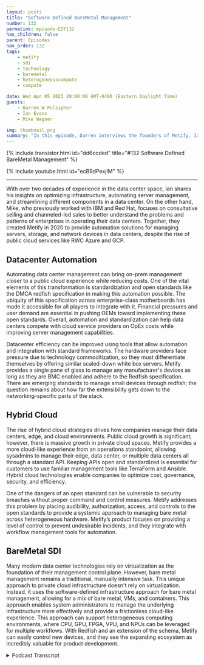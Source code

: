 ```yaml
---
layout: posts
title: "Software Defined BareMetal Management"
number: 132
permalink: episode-EDT132
has_children: false
parent: Episodes
nav_order: 132
tags:
    - metify
    - sdi
    - technology
    - baremetal
    - heterogeneouscompute
    - compute

date: Wed Apr 05 2023 20:00:00 GMT-0400 (Eastern Daylight Time)
guests:
    - Darren W Pulsipher
    - Ian Evans
    - Mike Wagner

img: thumbnail.png
summary: "In this episode, Darren interviews the founders of Metify, Ian Evans and Mike Wagner, about their unique approach to bare metal software-defined infrastructure management using the Redfish standard."
---
```


{% include transistor.html id="dd6ccded" title="#132 Software Defined BareMetal Management" %}

{% include youtube.html id="ecB9dPexjIM" %}

---

With over two decades of experience in the data center space, Ian shares his insights on optimizing infrastructure, automating server management, and streamlining different components in a data center. On the other hand, Mike, who previously worked with IBM and Red Hat, focuses on consultative selling and channeled-led sales to better understand the problems and patterns of enterprises in operating their data centers. Together, they created Metify in 2020 to provide automation solutions for managing servers, storage, and network devices in data centers, despite the rise of public cloud services like RWC Azure and GCP.

## Datacenter Automation

Automating data center management can bring on-prem management closer to a public cloud experience while reducing costs. One of the vital elements of this transformation is standardization and open standards like the DMCA redfish specification in making this automation possible. The ubiquity of this specification across enterprise-class motherboards has made it accessible for all players to integrate with it. Financial pressures and user demand are essential in pushing OEMs toward implementing these open standards. Overall, automation and standardization can help data centers compete with cloud service providers on OpEx costs while improving server management capabilities.

Datacenter efficiency can be improved using tools that allow automation and integration with standard frameworks. The hardware providers face pressure due to technology commoditization, so they must differentiate themselves by offering similar scaled-down white box servers. Metify provides a single pane of glass to manage any manufacturer's devices as long as they are BMC enabled and adhere to the Redfish specification. There are emerging standards to manage small devices through redfish; the question remains about how far the extensibility gets down to the networking-specific parts of the stack.

## Hybrid Cloud

The rise of hybrid cloud strategies drives how companies manage their data centers, edge, and cloud environments. Public cloud growth is significant; however, there is massive growth in private cloud spaces. Metify provides a more cloud-like experience from an operations standpoint, allowing sysadmins to manage their edge, data center, or multiple data centers all through a standard API. Keeping APIs open and standardized is essential for customers to use familiar management tools like TerraForm and Ansible. Hybrid cloud technologies enable companies to optimize cost, governance, security, and efficiency.

One of the dangers of an open standard can be vulnerable to security breaches without proper command and control measures. Metify addresses this problem by placing audibility, authorization, access, and controls to the open standards to provide a systemic approach to managing bare metal across heterogeneous hardware. Metify’s product focuses on providing a level of control to prevent undesirable incidents, and they integrate with workflow management tools for automation.

## BareMetal SDI

Many modern data center technologies rely on virtualization as the foundation of their management control plane. However, bare metal management remains a traditional, manually intensive task. This unique approach to private cloud infrastructure doesn't rely on virtualization. Instead, it uses the software-defined infrastructure approach for bare metal management, allowing for a mix of bare metal, VMs, and containers. This approach enables system administrators to manage the underlying infrastructure more effectively and provide a frictionless cloud-like experience. This approach can support heterogeneous computing environments, where CPU, GPU, FPGA, VPU, and NPUs can be leveraged for multiple workflows. With Redfish and an extension of the schema, Metify can easily control new devices, and they see the expanding ecosystem as incredibly valuable for product development. 


<details>
<summary> Podcast Transcript </summary>

<p>﻿1</p>
<p>Hello, this is Darren</p>
<p>Pulsipher, chief solution,architect of public sector at Intel.</p>
<p>And welcome to Embracing</p>
<p>Digital Transformation,where we investigate effective change,leveraging people processand technology.</p>
<p>He and Mike, welcome to the show.</p>
<p>Thank you.</p>
<p>Good to be here.</p>
<p>Hey, Ian, you're the CTO of Metify.</p>
<p>Let's hear first from you.</p>
<p>Give me a little bit about your backgroundand how you got started.</p>
<p>Sure.</p>
<p>So I have actually worked in the datacenter space for a very long time.</p>
<p>I've probably been in it since 1999,and throughthat I've worked in different rolesanywhere from engineering rolesup through systems architecture.</p>
<p>And yeah, it's just</p>
<p>I've focused on all the different domains,storage, network data center facilities.</p>
<p>And one of the thingsthat I've learned overthe years is how to optimizesome of that infrastructure.</p>
<p>And we're really going to talk to youabout today is what we've created,you know, something that really gets downinto the data center,deep into the data center,and allows you to automate differentaspects of it from servers to storage upthrough network devices and so forth.</p>
<p>Hey, before we get startedthere, though, Mike,tell us a little bit about your backgroundand then why you hooked up with Ian hereto start Modify? Yeah, sounds great.</p>
<p>So I started with IBM many, many moons agoand I was a network engineerand from there I actually stayed with IBMfor quite some timeand shifted into direct sales.</p>
<p>So working a lot with</p>
<p>Enterprise isand getting a look insidetheir data centers,understanding the problems that they face.</p>
<p>Consultative selling, of course,trying to understand the patternsand what it takes torun and operate a data centerand do the things that you need to doto keep the company going and then toeventually use it as a competitive edge.</p>
<p>So that led me to going to Red Hat,and I spent several years at Red</p>
<p>Hat as well, and Red</p>
<p>Hat introduced me to the channel side,which was really, really cool.</p>
<p>So I went from direct salesinto really channel led sales exclusively.</p>
<p>And like I said,that was really apertureopening for me and a fantastic experience.</p>
<p>It was through thatthat I actually met Ian.</p>
<p>He was with one of our top businesspartners, a very large multibillion dollarorganization,and that led directly to solutiondevelopment and the launching of Modifythree years ago.</p>
<p>So that'swhat got me here. Well, three years ago.</p>
<p>So you guys have known each otherfor how long?</p>
<p>Five, six, six years now?</p>
<p>Yeah, Five and six years.</p>
<p>Yeah. Yeah, that's.</p>
<p>That's awesome.</p>
<p>Yeah.</p>
<p>And you're still talking to each other?</p>
<p>Yeah. Okay.</p>
<p>I've been in startups before.</p>
<p>I've done three startups, and.</p>
<p>Yeah,</p>
<p>I don't talk to any of those founders.</p>
<p>Oh, wow.</p>
<p>Yeah, that's.</p>
<p>That's a show on to its own.</p>
<p>I look forward to having our little help.</p>
<p>Yeah, that'll be an interesting show.</p>
<p>We'll have to do thatone of these days, you know?</p>
<p>So what led you guys</p>
<p>What led you guys to create modify?</p>
<p>You talked aboutoptimizing the data center.</p>
<p>So there's a big elephant in the room,and it's called RWC Azure and GCP.</p>
<p>Yeah.</p>
<p>So if if I'm going to be the devil'sadvocate here, I'm going to say,why in the worlddo I need to automate my own data center?</p>
<p>Data centers are dead, but hey, WC comesand tells me that all the time.</p>
<p>Yeah.</p>
<p>Yeah.</p>
<p>Well, I thinkit, I think there's there's a lot to thatthe automation piece ofit is really aroundall the components in the data centeris really be the big oneright now as it stands, you have all thesedifferent problems you have to deal withwithin the data center,you know, different,you know, with Supermicro, Dell, HP,</p>
<p>I mean, you go down the list, right?</p>
<p>There's just a ton of different servers,a lot of different products, and each onekind of has its own specific managedmanagement toolset associated with it.</p>
<p>And while there's a state, there's openstandards coming togetherlike redfish,you know, where you can issue onespecific commandthat will do something on all the servers.</p>
<p>That's great,but you still have to fall backto all those tools, you know, to managefull lifecycle those servers, right?</p>
<p>So I think for for usand where I really view it isif you're going to talkabout the data centerand you're going to build a successfulinfrastructure footprintthat's fully automated,you need to be able to takea lot of those toolsand bring them together, which then bringsyou closer to an experiencethat you would see on the public cloud.</p>
<p>There's less emphasis on the underlyinginfrastructure, less focuson the individual pieces for your,you know, anywhere from a firm updateyou have to do on a server,which is time consuming.</p>
<p>Sometimes that's still very mucha manual process.</p>
<p>All of that really needs to be wrappedinto what I considera single stream of automation.</p>
<p>And then there needs to be somethingthat effectively, you know, kindof almost establish like a single paneof glass server over that entire thing.</p>
<p>So, so so you're cutting outbecause a lot of the complaintsthat people have on whythey want to move to the cloud is speed.</p>
<p>Yeah. And OpEx cost, right?</p>
<p>I can't find the right people.</p>
<p>They cost too much,too much variability in my data center.</p>
<p>And you guys have kind ofcome in and said, hey, let's automateas much of that as we possibly can.</p>
<p>We can run it more efficientlyand so you can compute your own datacenter can compete with the cloud serviceproviders on OpEx cost for sure.</p>
<p>On OpEx cost, right? Yeah, Yeah.</p>
<p>Your overall costscould actually be cheaper in a data centerusing a tool like what you guys have.</p>
<p>Is that right? Exactly.</p>
<p>And that's that's a really important pointbecause there's an absolute breakeven point.</p>
<p>What I whatwe loved about the space in particulargetting getting very low was,first of all,it wasn't possible to do what we're doingsix or seven years ago.</p>
<p>Right.</p>
<p>I mean, because open standardsand the promise of open standardsjust became real.</p>
<p>Essentially in the last five years.</p>
<p>The DMCA came out with the redredfish specification.</p>
<p>The red Cross specification.</p>
<p>Ian bet on it early.</p>
<p>He saw the potential for it,wrote a thesis.</p>
<p>As soon as he showed it to me,</p>
<p>I was like, Holy moly, you're right,this is beautiful.</p>
<p>We can do something with this. And,and we just started workingfrom that point and with the ubiquityof the red four specification nowacross all the motherboard manufacturers,all the motherboardsthat are going out at the enterpriseclass have the VMC built into the boardthat adhere to the retro specification.</p>
<p>All the players just got in line with it.</p>
<p>Okay.</p>
<p>So and this is why do you thinkwhy do you think that is, though,that they've finally got in line?</p>
<p>Because the redfish spechas been out for a long time.</p>
<p>Yeah. Five years. Six years now, yeah.</p>
<p>So it just took off.</p>
<p>So, you know, I think that it wasled by the industry because so</p>
<p>HP and Dell are on the board of the MTFand the guys there.</p>
<p>So they had big champions to begin with.</p>
<p>They recognized that there was a needto have this low levelcompatibility acrossmultiple different hardware profilesto allow for other tools to come inand do what they need to doand integrate with the products in waysthat they couldn't doif it was strictly proprietary.</p>
<p>So and they also saw aheada bit on the white box side, right?</p>
<p>Because the white box guys are coming inproviding this low levelavailability without all the expensiveproprietary tools necessarily.</p>
<p>So you don't want to get pricedout of a game.</p>
<p>And so there was, you know,financial pressures as well as openstandards, pressures from the usersto allow them to do these things,self-service outside of,you know, expensive proprietary toolsto always have to purchaseand maintain in order to run these serversthat they've already purchased.</p>
<p>Right.</p>
<p>So lots of different, you know, pressureshappening to make it all come together.</p>
<p>Yeah, that's absolutely correct. And</p>
<p>I think I'll add a couple of things to it.</p>
<p>One is, you know, there are good restfulstandard was still very much absent.</p>
<p>I mean, you use tools like PMIthat was very common.</p>
<p>Problem with PMI is that, you know,you have security concerns with it.</p>
<p>You know, when you start to deal withthings like the DMG redfish standard,you're actually full rest with that.</p>
<p>So, you know, you'recommunicating a secure manner.</p>
<p>And once people start to see thatthere was actually a serious specificationthat had a consortiumbacking it, like Mike mentioned,all the major OEMs are on board.</p>
<p>You know,</p>
<p>I think they started to take it much moreseriously in terms of implementationand what they could do with it.</p>
<p>And after they saw the capabilitiesand how extensibleit was being, it was, oh, data compliantand there's all these thingsthat really enhance the overall capabilityof server management that really helpedkind of seal the standard.</p>
<p>I think it was just a matterof seeing some of the big guys go in on itand then a lot of the other onesstarted to follow.</p>
<p>And now you see it as,you know, kind of the common standard.</p>
<p>Do you think there'ssome pressure on the OEMsto do this as well to to help improvedata centerefficiency On the optics side, yeah.</p>
<p>So they can compete against cloud serviceproviders because. Yes.</p>
<p>Yes. Right.</p>
<p>I mean, I mean, ultimatelythat's their biggest competition is IWC aswell, as I mentioned.</p>
<p>What they ultimately what it comes down tois everybody has their own tools.</p>
<p>You know, a lot of people have their ownautomation frameworks, right?</p>
<p>They want to be able to use those tools.</p>
<p>They want to be able to integrate thosewith the standard.</p>
<p>So I think that,you know, it really helped quite a lot.</p>
<p>So, you know, that's what might go ahead.</p>
<p>I would just want to know for sure.</p>
<p>I mean, you know,the pressures and theand the commoditization, right?</p>
<p>The technology commoditizationcurve gets everybody eventually.</p>
<p>So the hardware providershave been facing this for some time.</p>
<p>So what do you do to differentiate?</p>
<p>Well, sometimes it's join the herdand make sure that you are that you havesimilar offerings, in this case,more of a scaled downwhite box server that across the board.</p>
<p>Now HP, Dell Supermicro kind of wasthe original heavy in the space, right?</p>
<p>Well,they're trying to take on the inspirationthe quant isthey want to make sure they're not givingthe market weight to the hyperscale.</p>
<p>And especially at the tier two level,there's a number of opportunitieswith large enterprisesthat want some of the resilientresiliency featuresin Dell servers, the fantastic servers,but they also want to be able to automateand do the thingsthat they the way they like doing themat a very at a low level.</p>
<p>So what our tool allows them to dois for the first timehave a single pane of glassthat can heterogeneous sleep providelights outmanagement across any manufacturerand that's not just so serverstorage, networking and really any devicethat's BMC enabled and adheresto the red specification.</p>
<p>So we've done some really cool stuffon the edge as well,which is you're going to ask about aboutthe edge because that's a huge concernthat a lot of my customersand my listeners have ishow do I manage the edge?</p>
<p>Because it's highly heterogeneous, itsconnectivity is questionable.</p>
<p>Yeah, right. Yeah.</p>
<p>And but I still want to be ableto push patches outlike firmware patches or BIOS patches out.</p>
<p>Yeah. And do that in an effective way.</p>
<p>So you guys provide kind of a commoncommon management plane that is longas you said it was only BMC and redfish.</p>
<p>If I can I can take a lookat everything then Yeah yeah, yeah we do.</p>
<p>And we even took it farther during COVIDin, in Ian's neighborhood,there were some teachers that were havingtrouble connecting to the Internetand they because they had these new well,they had broadband issues, right?</p>
<p>So they're real broadband users.</p>
<p>He lives in the Blue Ridge Mountains,beautiful granite range.</p>
<p>Not exactly easy to get a signalthrough there.</p>
<p>Dense forest as well, densely forested.</p>
<p>So, you know, we saw an opportunityto help out the local community did that.</p>
<p>And, you know, we built another productthat works really well with Mojo platformand that's called Photonas photon router.</p>
<p>And it's a it's a it's a proprietary</p>
<p>I mean, I should say it's ait's a very unique built inhas got a lot of skill in this area.</p>
<p>He was a distinguished engineerat Verizon prior to joining by priorto launching Modify anda lot of a lot of skilland expertise in the space.</p>
<p>And what he created was a rather amazingrouter that could do a hell of a lotwith less from a bandwidth perspective.</p>
<p>So taking that, you know,sort of next step from core edgeand then into the customerpremise is where we've taken itall the way, so to speak,and it's all provisionedand maintained by module platform.</p>
<p>So so that's interestingbecause you brought up network.</p>
<p>Yeah.</p>
<p>And do you do network routers, Dothey talk redfish as well.</p>
<p>Can I.</p>
<p>Well at that lower level, yeah.</p>
<p>So it's really interestingif you look at you knowlike in the stand up space,you look at some of the white box,which is, you know,there is emerging standards to managesmall devices through redfish becauseat the end of the day, a lot of those are,you know, x86 64 boxes are,you know, they Yeah, yeah, yeah.</p>
<p>We hope they're using.</p>
<p>Yeah, exactly right.</p>
<p>They are.</p>
<p>So with that, there's really no reasonwhy there can't be a VMC in there.</p>
<p>Expose some of that functionality.</p>
<p>The question is, ishow far does the extensibilityget down to the networking specific,you know, you know, stackparts of the stack and you know, you see</p>
<p>Yang to redfish, you know where you can dothings with with Yang in that top.</p>
<p>And that certainly lends itself to that.</p>
<p>But you're also starting to see morenative capabilities rolled in.</p>
<p>So it's our hope, you know, as the redfishstandard does continue to emergein networking devices,we start to see more coverage for whatwe considerjust white box type of switches.</p>
<p>Yeah, So so</p>
<p>I'm still wrap my headaround this whole thing.</p>
<p>Yeah.</p>
<p>Most organize Asians that I work with nowthey have what I call a multi hybridcloud strategy. Yes.</p>
<p>Where I have data center,</p>
<p>I have edge, I have cloud. Yes.</p>
<p>You guys don't work in the cloud, right?</p>
<p>Becausethe clouddoesn'tlet you guys manage their hardware, right?</p>
<p>That's right.</p>
<p>That would be a bad thing, right?</p>
<p>Oh, yeah. I'mgoing to I'm going to knock every one off.</p>
<p>There's one serverso I could take control of it.</p>
<p>But you guys can provide aa much a much more cloud likeexperience from the operationsside of things like my sysadmins.</p>
<p>Yeah, I can now go to one place and managemy edge, my data centeror multiple data centers, you know. Yeah.</p>
<p>All through all through a common</p>
<p>API, right.</p>
<p>Yeah.</p>
<p>That's great because you mentioned the APIand that's really the key is that we,we, we make the product extensiblein that way that the API is exposed.</p>
<p>So if there is a set of automationsas an example, that do certain thingsin the public cloud and there'ssome elasticity or there's requirements,it needs to reach back into the hybridcloud or private data center.</p>
<p>You know, we're working basicallycustomers are working both those APIs.</p>
<p>And so those two systemsare kind of working in tandemwith each other to do certain things.</p>
<p>So we see as long as we manage the API,we have the API exposed.</p>
<p>You know,the customer can do certain thingswithin that hybrid environmentthat certainly pertainto the private data center in in tandemwith their public cloud deploymentsof because of that API.</p>
<p>Does that meanyou guys have integrations intomanagement toolsthat people are already used to?</p>
<p>Yeah.</p>
<p>So it's a very common use casewhere we kind of the way we look at ourthe way we look at the APIs,we want to keep that as openand as standardized as possible.</p>
<p>So if customers want to be able to take,you know, they have TerraForm,they have Ansible,whatever they're using, right?</p>
<p>Yeah, they can essentially use our APIlike they would any other API,and they can build their ownspecific automation framework that workswith a bunch of different thingsthat Mojo might not even manage.</p>
<p>So, you know, that's that'sbeen a huge focus for us, is keeping thatas accessible and open as we possibly canto facilitate exactly what you mentioned.</p>
<p>All right, cool.</p>
<p>Mike, I know you're etching your kitchen.</p>
<p>Yeah.</p>
<p>There to say something so well,so the hybrid experience,</p>
<p>I mean, it is all hybrid.</p>
<p>So when we talk about youmentioned earlier,one of the first questions was publiccloud growth.</p>
<p>Everyone saying the data centers deadmean.</p>
<p>The fact is the growth in data centersin North America last year,</p>
<p>Okay. A good percentage ofthat was hyperscalers.</p>
<p>But there is also a massive growthin the private cloud space.</p>
<p>So and this isthis is an area that we we've always seenand it's been very consistentacross the years. Yes.</p>
<p>The public cloud is growing,the hyperscalers are growing faster,but the growth of the enterprisesis continuing.</p>
<p>It's not shrinking. It's growing.</p>
<p>So there is a moment whencompaniesrecognize that their public cloudinstantiation is that's a big bill.</p>
<p>There's a there is a specific pricerelated to that ease of useand functionality, as well as being ableto turn things on and off.</p>
<p>So there's a breakpoint.</p>
<p>And from a OpEx perspective,it's becomes much more efficientand palatable for a CFO to say,let's buy the equipment or write it offand we know that we can use thiswell enoughto do all the things that we needed to do.</p>
<p>Okay. Yeah. And you can watch that.</p>
<p>You can watch that from a priceperspective, you know, save millionsand millions of dollars a yearwhich which there's, you know, very publicexamples of like Dropbox was a big onea couple of years ago.</p>
<p>And this idea of cloud repatriationis only picking up steambecause you know the Yeah,you guys well, speaking of, you know,</p>
<p>I was a grandmother who just passed</p>
<p>You're the founder of.</p>
<p>Yeah Gordon</p>
<p>Gordon Moore passed last Friday.</p>
<p>Yeah.</p>
<p>So I mean he's been banging on about,you know, Moore's Lawand you keep making better and betterprocessors.</p>
<p>You can do more with less and less.</p>
<p>So what you can do nowand Ian loves talking about this,what you can do on a single rack nowused to be a couple rows, right?</p>
<p>So the ability to bring in what you needto run the compute that you need is oftenmuch more efficient than spinning upand dropping multiple cycles.</p>
<p>And you get that, you know,shadow it thing under control as well.</p>
<p>So there's a number of reasonsfrom security to governanceto to cost that really drive this.</p>
<p>Yeah.</p>
<p>And, and to that pointthat Mike just made on the governancethat we see that is, you know,you can createwhatever bare metal tools you wantand you can have as much extensibilityand as many systems supportwhatever you need.</p>
<p>If you don't have a good frameworkof governance and policyand security controlsthat are built around that, wherebasically the platform becomesthe custodian of the hardwareand you're you're controlling thingslike what movesfrom staging to production, you know,what can be overwritten, who can do that,who can place a specific workloadon those machines, who canplace firmware, but they can't do specificother things in the system.</p>
<p>These are all things that are criticallyimportant from the CXOs ise or, you know,somebody that is very much interested inthe security posture of their data center.</p>
<p>And since BMC is notoriouslyhave a history of, you know, securityvulnerabilities and things like that,yeah, I was going to say, yeah, that waslevel of oversight on that.</p>
<p>So we see that as critically importanthas to be there.</p>
<p>And that's where a huge focus onour productshas been for,for controlling the datacenter.</p>
<p>Yeah. All right.</p>
<p>So this I'm glad you brought this upbecause this is an issue any timeyou have an open standard, right.</p>
<p>If security wasn't thought about upfrontand like you said with BMC,yeah, I don't really know who's logged in.</p>
<p>I don't know who's made those changes.</p>
<p>Right.</p>
<p>So you guys have put command and controltogetherin in your platformso I can have an auditability trail.</p>
<p>Yeah, I know who has access to whatsets of machines or individual machines,whatever the case may be.</p>
<p>Is that is that of Tuesday. That it is.</p>
<p>Yeah.</p>
<p>We've thatin fact that was one of the areaswe put a very specific level of focuson very early in the productis that we had to have that.</p>
<p>And the Audibility trail,like you mentioned, be able to see what'shappened over a period of time,who did what.</p>
<p>You know, somebody breaks a couple serversmistakenly.</p>
<p>Well,this person or this one never done that.</p>
<p>Yeah right rightso we yeah And then we also, you knowon top of thatwe also see importance around verificationand validation, checking for for specificthings that are done to infrastructure.</p>
<p>So you don't have thingslike cascading failure.</p>
<p>If something fails,you should have some logic in there.</p>
<p>It stops it from doing that again.</p>
<p>So there's a lot of different thingswe see in that governance model.</p>
<p>But yeah, that's, that's really okay.</p>
<p>So, so I can really seesome real value here where before</p>
<p>I'm like, okay,well you put a, an interface in there,blah blah, blah, blah blah,everyone's got this.</p>
<p>But you guys are actually treatingthis like a first classprop from.</p>
<p>Right? A first class up operations thing.</p>
<p>And you've exposed the dirty little secretthat everyone has in data centers.</p>
<p>And Right.</p>
<p>Which isa handful of peoplehold the keys to all the kingdom.</p>
<p>Right? Yeah, right.</p>
<p>They really do.</p>
<p>The sysadmin undoing patch updates.</p>
<p>I'm doing all I have complete controland access of of that machine.</p>
<p>Right.</p>
<p>And you know, no one's watching me, right.</p>
<p>Yeah. And it is you're right.</p>
<p>That is a huge issue.</p>
<p>It's been a longstanding issueand we addressed thatand we yeah we offer a level controlsthat not only preventyou know some some of these lessdesirable things from happening,but also that knowthe auditing pieces of itand everything elsethat are critically important.</p>
<p>So that's that's pretty cool.</p>
<p>Have youintegratedwith any any workflow management ortools that already exist out thereor you provide, you know, those typesof workflows where I can actually dosome automation workflows.</p>
<p>Is that part of your tool or do yourely on a tool above you to do that part?</p>
<p>We do.</p>
<p>We've got so we've what we've doneis there's a couple of thingsthat we focus on there.</p>
<p>We mentioned one, I mentioned the APIso we can bring your own tools.</p>
<p>You know,we're very friendly towards that.</p>
<p>We see that as very important.</p>
<p>The other one is we do have workflowsand automation built into the product,so customers that do havea very specific requirement, let's saythey have 1000 serversacross three different ACSand they want to make sure that they'reonly provisioned on systems that have this</p>
<p>Xeon Gold 6244 processorwith two Optane drives.</p>
<p>And I'm talkingup Intel here. That's right.</p>
<p>About some persistent memoryin their existing memoryor some of our new Flex GPUs, Right?</p>
<p>Yeah, but you can, you can put thoseconstraints based profiles in thereand then you can mobilize a servicecatalog item against that.</p>
<p>So as an example, if they want to deploy</p>
<p>OpenShift, you know, they can do that.</p>
<p>They can put those constraints in there.</p>
<p>Those systems arethen presented as the systems that wouldthen be part of that automated workflowbased on those specific constraints.</p>
<p>Yeah, that's pretty coolbecause I could span multiple OEM vendors.</p>
<p>Yes. Yeah.</p>
<p>In that's in that, which is super cool.</p>
<p>What you just mentioned. That's it.</p>
<p>That, that is, that is reallythe important thing for customers.</p>
<p>They, they don't want to be focusedon all of these different OEMsall over the placeand they would really like toto focus more on,you know, the capability of the systems,what it provides, you know,not having to get into the proprietarytool required to create the pool of,you know, hardware specific itemsthat they needfor a runtime, for a workload,for an OpenShift cluster,for an Anthos cluster, for a ranchercluster, for a Tansey cluster,where we work with all of them or partnerswith all those organizations.</p>
<p>You guys have Major League Baseball.</p>
<p>And what we did for themspecifically is wasan edge based bare metal is going to sayprobably edge, right?</p>
<p>Yeah, absolutely.</p>
<p>So I mean thatthat build was a lot of fun for us.</p>
<p>And you know it'sthey're amazing customer.</p>
<p>And what's cool about Major League</p>
<p>Baseball is theyhave this advanced media groupthat they publish in a technical blog</p>
<p>I think weekly things that they're doingfrom a technical perspective,this is a really advanced group.</p>
<p>They're actually their own consultingoutside Major League Baseball purchase.</p>
<p>I'm assuming they must have beenbuilding them and you know, a lot.</p>
<p>And they said, You know what,we just need to hire.</p>
<p>You guys are going to hire you guys.</p>
<p>Yeah, well, and you know,when you think about it, Major League</p>
<p>Baseball was the they were the first onesthat really got into this big dataimportance of having as much informationthat's right.</p>
<p>Yeah. I mean, think about it. Moneyball,right? I mean, you know,the true datanuts thatknew every possible detail about,you know, what a guy batted under duress,how he batted on Monday,</p>
<p>Wednesday, Friday,where did he sleep last exactly?</p>
<p>In a hotel. It'sall correlated. Well, I'm Tonya.</p>
<p>Did he sleep at home?</p>
<p>Was it a Holiday Inn Express? There we go.</p>
<p>We had a better, better day.</p>
<p>There's data. There's data on it.</p>
<p>So, I mean, so.</p>
<p>But but what were you guys helping</p>
<p>Major League Baseball with?</p>
<p>I mean. Right. You said Edge.</p>
<p>Is this in the stadiums? Is it?</p>
<p>I mean, yeah.</p>
<p>So what?</p>
<p>Yeah, yeah.</p>
<p>So exactly that.</p>
<p>So this isthis is a perfect example of hybrid.</p>
<p>Okay. So and this is Googlewas our partner as well.</p>
<p>And the solution itselfwas every ballpark had to be refreshedwith new hardware and there'sbecause they arethat's a high value target.</p>
<p>Major League Baseball,you know, from a security perspective,they had to make sure thateverything was updated andall their security features were enabled.</p>
<p>So we provided an important layerto make that happenacross any hardware profile for them.</p>
<p>So specifically the build,</p>
<p>I don't know if we can share, but it wasso we'll just say that the builds.</p>
<p>Yeah, the builds were I believeit's five servers per ballpark across</p>
<p>North America and we now we're workingwith the minor league parks as well.</p>
<p>So that's expanded from the first yearwe're in our</p>
<p>I think our third yearnow with Major League Baseball.</p>
<p>I mean they started early with us.</p>
<p>So, so with with Major League</p>
<p>Baseball then.</p>
<p>Yeah, if I have like five serversin each stadium for example.</p>
<p>Yeah, I can, I can sit at headquarters.</p>
<p>I don't even know where headquarters is.</p>
<p>Yeah, it's,well so and I know so Kevin Beckman is thehe's their senior principal.</p>
<p>He's their senior architect who reallyspearheaded the bare metal project.</p>
<p>And so he can sit in one place and manageall these stadiums.</p>
<p>Yeah, the idea. Yeah, that is super cool.</p>
<p>Isn't that cool? Yeah.</p>
<p>So they save money on, you know,travel expenses and flying around to,you know, have to do the thumb drive,low level rebootsto get an OS upgraded or a firmwareupgrade at the specific firmware.</p>
<p>So yeah, there's just a ton of advantagesto being ableto remotely controllow level infrastructure like that.</p>
<p>So it's interestingbecause a lot of times when we talk aboutprivate cloud,we always talk about the software definedinfrastructure layeras virtualizing everythingand you guys don't doany virtualization at all.</p>
<p>We do software defined infrastructure.</p>
<p>Yep, Yes, for bare metal,which to me is even more interesting.</p>
<p>It is because I can do a mixmatch of some bare metal, some VMs. Yes.</p>
<p>Some containers. Yes.</p>
<p>And you guys, you guys can managethe underlying infrastructure.</p>
<p>That's right.</p>
<p>More effectively.</p>
<p>Exactly. Yeah.</p>
<p>Yeah, yeah. That's very cool.</p>
<p>I mean, yeah. So absolutely.</p>
<p>And you know, we, we, we love VMware,we work very well with VMware.</p>
<p>We, we just also have we workwell with everybody.</p>
<p>I mean, just like you and Intel,we work at the chip leveland you know, when you're as low levelas us, we get along with everybodybecause frankly, we just want to make itreally easy for you to access the chipsand do what you need to doat that low level to provide,you know, the pooling and automationto take awaythe manual overheadthat's required with a lot of this.</p>
<p>And once we once we get that solid,once we get that sort of cloudlike experience to be truly frictionless,so you are able to discoverprovisioned hundreds, thousands of nodesfrom a single locationeither in a data center or through hybridand into cloud, which is the cool partabout what Major League Baseball does.</p>
<p>And they publish this, like I mentioned</p>
<p>Kevin back when he published on in Medium.</p>
<p>I have you familiar with the</p>
<p>Yeah yeah yeah yeah mediumas well as their Major League Baseballblog A really great articleabout how they did itbare metal to all the stadiums, you know</p>
<p>And he put some nice diagramswith Mojo platformright at the right at the top of of andso yeah so so so this isthis is really interestingyeah because I can see you guys is helpingactuallyone big push that we have at Intelis what we call heterogeneous compute.</p>
<p>Yeah.</p>
<p>The CPU is a great general purposemachine.</p>
<p>It's been around for 5060 years now.</p>
<p>Yeah, amazing. It is.</p>
<p>But we're starting to see different typesof processors starting to emergelike visual processing units,neuromorphic processing, unit chip use,all these things.</p>
<p>You guys could easily let me managethis heterogeneous compute environment.</p>
<p>Yep, I'm down at the chip level,which is actually pretty cool.</p>
<p>Yeah,that's and, and what exposes more.</p>
<p>Yeah.</p>
<p>And what's exciting about that,what you just mentionedis that, you know, with redfish it's greatbecause it's an extension of the schemaat that point, you know, so.</p>
<p>Right. Yeah. You need,you need some additional functionality.</p>
<p>There's there's standardsboard that reviews it.</p>
<p>They go through the process of extendingthat and then next thing you know,you have some control therethat you you have and as long as thethe lifecycle on the VMs the inthe firmware supports that functionalityyou know you can certainly go inand control those new devices.</p>
<p>So we look forward with the expandingecosystem where it goes into,you know, the rack feed you,it goes into server storage.</p>
<p>I mean, swordfish is another standardthat we didn't really talk about, but,you know, that's that's very muchcentric to obviously storage stuff.</p>
<p>So, yeah, we're following all that stuffvery closely andwe see all those extensionsis incredibly valuableas we move throughthe development of the product.</p>
<p>Yeah, that's one of the best parts aboutcommunity driven innovation in general.</p>
<p>Coming from RedHatand seeing the power of open source.</p>
<p>I mean, to have that open source communityreally driving the R&D,owning the R&D budget for us and,you know, this broad community saying,okay, we absolutely know we need to addthis into the red for specification.</p>
<p>In the case of data centers, you know,they're looking at powercooling all the way back to the plug.</p>
<p>Right.</p>
<p>And you know, those are we have awe have a a green data centersolution that we're workingwith some crypto companies on.</p>
<p>And it's just the wayefficiencies are going to be driventoday and in the very near future.</p>
<p>It's just in its infancy,but it's all really being enabledthrough open standards so everyone can,you know, figure out how to workthese things together, control themin ways that are AI driven, frankly.</p>
<p>Right.</p>
<p>So you are powering up workloadsat specific times, powering down?</p>
<p>Yeah. I was going to say,depending on the bitcoin price,</p>
<p>I may throttle back my power.</p>
<p>There you go. Which is what?</p>
<p>Which is what they do, right.</p>
<p>So sure they do. Yeah.</p>
<p>No, if prices aren't right, the miningthe miners will just shut them off.</p>
<p>But there's, there's ways of having thatbe automated is, is actually pretty cool.</p>
<p>Yeah.</p>
<p>Or depending on price ofis it a cloudy day or not.</p>
<p>Do I have solar panels or</p>
<p>I mean there's a lot of really coolthingsthat you guys can actually help enable.</p>
<p>Yeah.</p>
<p>And right right on that point,</p>
<p>Darren, is the chat tea revolution, right?</p>
<p>So don't get me started on that, right?</p>
<p>Yeah. I don't know if you guys know this.</p>
<p>If you haven't, you should go.</p>
<p>Listen,</p>
<p>I interviewed Chad GPT on this podcast.</p>
<p>Wow. Okay.</p>
<p>I did not hear that yet. I can't wait.</p>
<p>No, no, you got to go. Listen.</p>
<p>Yeah, that's hilarious.</p>
<p>Oh, I mean, so. Yeah.</p>
<p>And I work with Chad. Yep.</p>
<p>Quite a bit as an augment.</p>
<p>As an augment or to the work that I do.</p>
<p>Very cool.</p>
<p>Yeah. Great stuff.</p>
<p>And when you look at what they're doingand the specializationthat's involved in the workloads, right,the compute intensive specializationthat Chatbot requires, Right.</p>
<p>With these new chips and the newframeworks that are being built around it.</p>
<p>So this is just centerof the bull's eye for us, right?</p>
<p>So we're</p>
<p>I don't knowhow much we can talk about it right now.</p>
<p>Well, we're we're we're lookingat a hosted offering, frankly,in this space to provide specializedbare metal workload optimizationacross this specificallyfor chatbot type startupsthat are looking to quickly scalethat super cool their infrastructure.</p>
<p>Right.</p>
<p>So I mean, and these are the thingsthese are the barriers of entry.</p>
<p>Right.</p>
<p>There could be some great ideasthat are out there from a chat, CBTor other, you know, GPU heavyor one of these new chip heavyworkload perspectivesthat we can quickly get up and running.</p>
<p>And it's very easy for us to spin upany of these workloads because again,we operate at the chip leveland whatever the peripherals are thatneed to be added into the box to make itoptimized to run specific workloads,we can easily do that.</p>
<p>So it's somethingthat we're we're kicking aroundand we certainly see potential for.</p>
<p>And given and given thisthis very interesting momentwith chat CBT and the potential for it,not to mention the investmentin this space,there's just going to be a needfor infrastructure, specializedinfrastructure that we are confidentwe we know how to deliverwell in possibly excuse me,possibly specialized infrastructurethat spread across the edge.</p>
<p>That's right.</p>
<p>That's right.</p>
<p>Because I don't necessarilywant to move all that data rightfrom the edge back into a data center.</p>
<p>And in some cases where I'm startingto see some really cool data architectureswhere there is no center,there is no yeah, data center.</p>
<p>It's federated acrossan edge, yetno one's in control in that in that perbox power.</p>
<p>Now you know what you can put in one forhow many cores you can in one processoryou know, and just that piece of new PCIadvancements, you know, all thesethings and VMware, it just it's amazingwhat you can put in to a small box.</p>
<p>So yes, we that point in thereand we totally recognize that andthat's absolutely true. Yeah.</p>
<p>So hey guys, this has been wonderful.</p>
<p>Any last words for our listeners today?</p>
<p>Anything you want to share?</p>
<p>Oh, boy.</p>
<p>No, I think we seem to coverquite a few bases there, no pun intended.</p>
<p>So if they want to find outmore, it's metaphorical.</p>
<p>I o correct.</p>
<p>You mean t if y dot ioa to find out more about your companyand the products that you offer.</p>
<p>Right. That's it.</p>
<p>Yeah. All right, cool.</p>
<p>Thanks. Thanks, guys, for coming on today.</p>
<p>Thank you, Daryn, very much. Daryn.</p>
<p>Thank you for listening to Embracing</p>
<p>Digital Transformation today.</p>
<p>If you enjoyed our podcast,give it five stars on your favoritepodcasting site or YouTube channel.</p>
<p>You can find out more informationabout embracing digital transformationand embracingdigital,org.</p>
<p>Until nexttime, go out and do something wonderful.</p>

</details>
